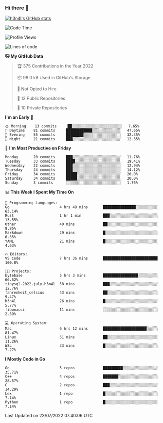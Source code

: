 ### Hi there 👋

[![h3n4l's GitHub stats](https://github-readme-stats.vercel.app/api?username=h3n4l&count_private=true&show_icons=true&theme=radical)](https://github.com/h3n4l/github-readme-stats)

<!--START_SECTION:waka-->
![Code Time](http://img.shields.io/badge/Code%20Time-501%20hrs%2025%20mins-blue)

![Profile Views](http://img.shields.io/badge/Profile%20Views-98-blue)

![Lines of code](https://img.shields.io/badge/From%20Hello%20World%20I%27ve%20Written-39%20Thousand%20lines%20of%20code-blue)

**🐱 My GitHub Data** 

> 🏆 375 Contributions in the Year 2022
 > 
> 📦 98.0 kB Used in GitHub's Storage 
 > 
> 🚫 Not Opted to Hire
 > 
> 📜 12 Public Repositories 
 > 
> 🔑 10 Private Repositories  
 > 
**I'm an Early 🐤** 

```text
🌞 Morning    13 commits     ██░░░░░░░░░░░░░░░░░░░░░░░   7.65% 
🌆 Daytime    81 commits     ████████████░░░░░░░░░░░░░   47.65% 
🌃 Evening    55 commits     ████████░░░░░░░░░░░░░░░░░   32.35% 
🌙 Night      21 commits     ███░░░░░░░░░░░░░░░░░░░░░░   12.35%

```
📅 **I'm Most Productive on Friday** 

```text
Monday       20 commits     ███░░░░░░░░░░░░░░░░░░░░░░   11.76% 
Tuesday      33 commits     ████░░░░░░░░░░░░░░░░░░░░░   19.41% 
Wednesday    22 commits     ███░░░░░░░░░░░░░░░░░░░░░░   12.94% 
Thursday     24 commits     ███░░░░░░░░░░░░░░░░░░░░░░   14.12% 
Friday       34 commits     █████░░░░░░░░░░░░░░░░░░░░   20.0% 
Saturday     34 commits     █████░░░░░░░░░░░░░░░░░░░░   20.0% 
Sunday       3 commits      ░░░░░░░░░░░░░░░░░░░░░░░░░   1.76%

```


📊 **This Week I Spent My Time On** 

```text
💬 Programming Languages: 
Go                       4 hrs 48 mins       ███████████████░░░░░░░░░░   63.14% 
Rust                     1 hr 1 min          ███░░░░░░░░░░░░░░░░░░░░░░   13.55% 
Other                    40 mins             ██░░░░░░░░░░░░░░░░░░░░░░░   8.85% 
Markdown                 29 mins             █░░░░░░░░░░░░░░░░░░░░░░░░   6.35% 
YAML                     21 mins             █░░░░░░░░░░░░░░░░░░░░░░░░   4.63%

🔥 Editors: 
VS Code                  7 hrs 36 mins       █████████████████████████   100.0%

🐱‍💻 Projects: 
bytebase                 5 hrs 3 mins        ████████████████░░░░░░░░░   66.52% 
tinysql-2022-july-h3n4l  58 mins             ███░░░░░░░░░░░░░░░░░░░░░░   12.76% 
fahrenheit_celsius       43 mins             ██░░░░░░░░░░░░░░░░░░░░░░░   9.47% 
h3n4l                    26 mins             █░░░░░░░░░░░░░░░░░░░░░░░░   5.77% 
fibonacci                11 mins             ░░░░░░░░░░░░░░░░░░░░░░░░░   2.59%

💻 Operating System: 
Mac                      6 hrs 12 mins       ████████████████████░░░░░   81.47% 
Linux                    51 mins             ██░░░░░░░░░░░░░░░░░░░░░░░   11.26% 
WSL                      33 mins             █░░░░░░░░░░░░░░░░░░░░░░░░   7.27%

```

**I Mostly Code in Go** 

```text
Go                       5 repos             █████████░░░░░░░░░░░░░░░░   35.71% 
C++                      4 repos             ███████░░░░░░░░░░░░░░░░░░   28.57% 
C                        2 repos             ███░░░░░░░░░░░░░░░░░░░░░░   14.29% 
Lex                      1 repo              █░░░░░░░░░░░░░░░░░░░░░░░░   7.14% 
Python                   1 repo              █░░░░░░░░░░░░░░░░░░░░░░░░   7.14%

```



 Last Updated on 23/07/2022 07:40:06 UTC
<!--END_SECTION:waka-->

